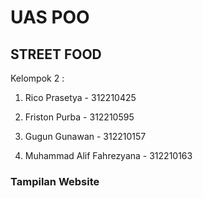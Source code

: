 # UAS POO
## STREET FOOD

Kelompok 2 :

1. Rico Prasetya - 312210425

2. Friston Purba - 312210595

3. Gugun Gunawan - 312210157

4. Muhammad Alif Fahrezyana - 312210163

### Tampilan Website
